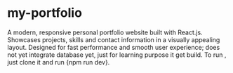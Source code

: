 # my-portfolio
A modern, responsive personal portfolio website built with React.js. Showcases projects, skills and contact information in a visually appealing layout. Designed for fast performance and smooth user experience; does not yet integrate database yet, just for learning purpose it get build. To run , just clone it and run {npm run dev}.

